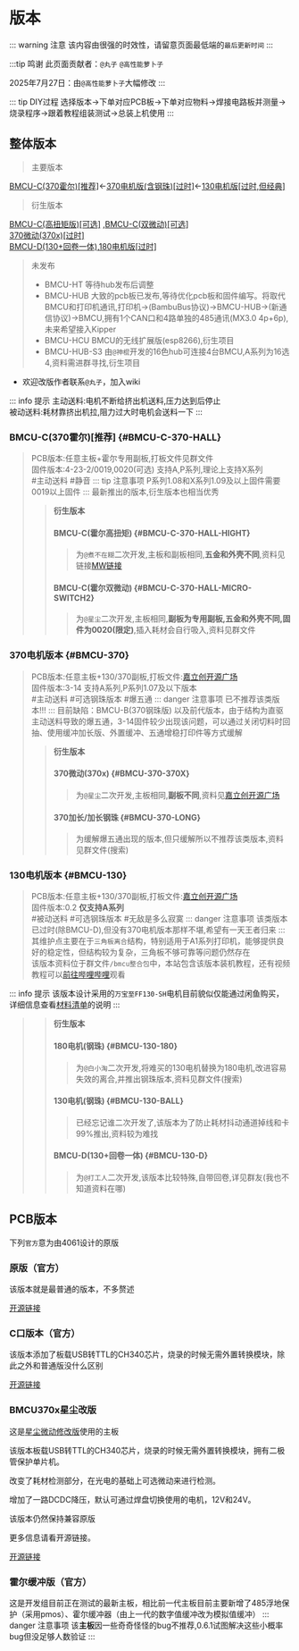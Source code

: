 # 版本

::: warning 注意
该内容由很强的时效性，请留意页面最低端的`最后更新时间`
:::

:::tip 鸣谢
此页面贡献者：`@丸子` `@高性能萝卜子`

2025年7月27日：由`@高性能萝卜子`大幅修改
:::

::: tip DIY过程
选择版本→下单对应PCB板→下单对应物料→焊接电路板并测量→烧录程序→跟着教程组装测试→总装上机使用
:::

## 整体版本

> 主要版本

[BMCU-C(370霍尔)[推荐]](#BMCU-C-370-HALL)←[370电机版(含钢珠)[过时]](#BMCU-370)←[130电机版[过时,但经典]](#BMCU-130)

> 衍生版本

[BMCU-C(高扭矩版)[可选]](#BMCU-C-370-HALL-HIGHT) ,[BMCU-C(双微动)[可选]](#BMCU-C-370-HALL-MICRO-SWITCH2) <br />
[370微动(370x)[过时]](#BMCU-370-370X)<br/>
[BMCU-D(130+回卷一体)](#BMCU-130-D),[180电机版[过时]](#BMCU-130-180)

> 未发布
>- BMCU-HT 等待hub发布后调整
>- BMCU-HUB 大致的pcb板已发布,等待优化pcb板和固件编写。将取代BMCU和打印机通讯,打印机→(BambuBus协议)→BMCU-HUB→(新通信协议)→BMCU,拥有1个CAN口和4路单独的485通讯(MX3.0 4p+6p),未来希望接入Kipper
>- BMCU-HCU BMCU的无线扩展版(esp8266),衍生项目
>- BMCU-HUB-S3 由`@神棍`开发的16色hub可连接4台BMCU,A系列为16选4,资料需进群寻找,衍生项目

- 欢迎改版作者联系`@丸子`，加入wiki

::: info 提示
主动送料:电机不断给挤出机送料,压力达到后停止<br/>
被动送料:耗材靠挤出机拉,阻力过大时电机会送料一下
:::

### BMCU-C(370霍尔)[推荐] {#BMCU-C-370-HALL}
> PCB版本:任意主板+霍尔专用副板,打板文件见群文件<br/>
> 固件版本:4-23-2/0019,0020(可选)
> 支持A,P系列,理论上支持X系列<br/>
> #主动送料 #静音
::: tip 注意事项
 P系列1.08和X系列1.09及以上固件需要0019以上固件
::: 
> 最新推出的版本,衍生版本也相当优秀
>> **衍生版本**
>> #### BMCU-C(霍尔高扭矩) {#BMCU-C-370-HALL-HIGHT}
>>> 为`@煮不在糊`二次开发,主板和副板相同,**五金和外壳不同**,资料见链接[MW链接](https://makerworld.com.cn/zh/models/1220718)
>> #### BMCU-C(霍尔双微动) {#BMCU-C-370-HALL-MICRO-SWITCH2}
>>> 为`@星尘`二次开发,主板相同,**副板为专用副板,五金和外壳不同,固件为0020(限定)**,插入耗材会自行吸入,资料见群文件

### 370电机版本 {#BMCU-370}
> PCB版本:任意主板+130/370副板,打板文件:[嘉立创开源广场](https://oshwhub.com/bamboo-shoot-xmcu-pcb-team/bmcu)<br/>
> 固件版本:3-14
> 支持A系列,P系列1.07及以下版本<br/>
> #主动送料 #可选钢珠版本 #爆五通 
::: danger 注意事项
 已不推荐该类版本!!!
::: 
>目前缺陷：BMCU-B(370钢珠版) 以及前代版本，由于结构为直驱主动送料导致的爆五通，3-14固件较少出现该问题，可以通过关闭切料时回抽、使用缓冲加长版、外置缓冲、五通增稳打印件等方式缓解
>> **衍生版本**
>> #### 370微动(370x) {#BMCU-370-370X}
>>> 为`@星尘`二次开发,主板相同,**副板不同**,资料见[嘉立创开源广场](https://oshwhub.com/xingcc1/bmcu-370x)
>> #### 370加长/加长钢珠 {#BMCU-370-LONG}
>>> 为缓解爆五通出现的版本,但只缓解所以不推荐该类版本,资料见群文件(搜索)


### 130电机版本 {#BMCU-130}
> PCB版本:任意主板+130/370副板,打板文件:[嘉立创开源广场](https://oshwhub.com/bamboo-shoot-xmcu-pcb-team/bmcu)<br/>
> 固件版本:0.2
> **仅支持A系列**<br/>
> #被动送料 #可选钢珠版本 #无敌是多么寂寞
::: danger 注意事项
 该类版本已过时(除BMCU-D),但没有370电机版本那样不堪,希望有一天王者归来
::: 
>其维护点主要在于`三角板离合`结构，特别适用于A1系列打印机，能够提供良好的稳定性，但结构较为复杂，三角板不够可靠等问题仍然存在<br/>
该版本资料位于群文件`/bmcu整合包`中，本站包含该版本装机教程，还有视频教程可以[前往哔哩哔哩](https://www.bilibili.com/video/BV1PuPCehEP3)观看

::: info 提示
该版本设计采用的`万宝至FF130-SH`电机目前貌似仅能通过闲鱼购买，详细信息查看[材料清单](./list.md)的说明
:::

>> **衍生版本**
>> #### 180电机(钢珠) {#BMCU-130-180}
>>> 为`@白小淘`二次开发,将难买的130电机替换为180电机,改进容易失效的离合,并推出钢珠版本,资料见群文件(搜索)
>> #### 130电机(钢珠) {#BMCU-130-BALL}
>>> 已经忘记谁二次开发了,该版本为了防止耗材抖动通道掉线和卡99%推出,资料较为难找
>> #### BMCU-D(130+回卷一体) {#BMCU-130-D}
>>> 为`@打工人`二次开发,该版本比较特殊,自带回卷,详见群友(我也不知道资料在哪)

## PCB版本

下列`官方`意为由4061设计的原版

### 原版（官方）

该版本就是最普通的版本，不多赘述

[开源链接](https://oshwhub.com/bamboo-shoot-xmcu-pcb-team/bmcu)

### C口版本（官方）

该版本添加了板载USB转TTL的CH340芯片，烧录的时候无需外置转换模块，除此之外和普通版没什么区别

[开源链接](https://oshwhub.com/bilibili233/bmcu0000)

### BMCU370x星尘改版

这是[星尘微动修改版](../build/bmcu370x.md)使用的主板

该版本板载USB转TTL的CH340芯片，烧录的时候无需外置转换模块，拥有二极管保护单片机。

改变了耗材检测部分，在光电的基础上可选微动来进行检测。

增加了一路DCDC降压，默认可通过焊盘切换使用的电机，12V和24V。

该版本仍然保持兼容原版

更多信息请看开源链接。

[开源链接](https://oshwhub.com/xingcc1/bmcu-370x)

### 霍尔缓冲版（官方）

这是开发组目前正在测试的最新主板，相比前一代主板目前主要新增了485浮地保护（采用pmos）、霍尔缓冲器（由上一代的数字值缓冲改为模拟值缓冲）
::: danger 注意事项
 该**主板**因一些奇奇怪怪的bug不推荐,0.6.1试图解决这些小概率bug但没足够人数验证
::: 
